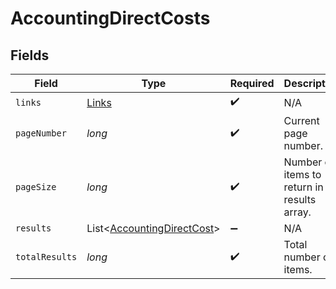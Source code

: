 # AccountingDirectCosts


## Fields

| Field                                                                     | Type                                                                      | Required                                                                  | Description                                                               |
| ------------------------------------------------------------------------- | ------------------------------------------------------------------------- | ------------------------------------------------------------------------- | ------------------------------------------------------------------------- |
| `links`                                                                   | [Links](../../models/shared/Links.md)                                     | :heavy_check_mark:                                                        | N/A                                                                       |
| `pageNumber`                                                              | *long*                                                                    | :heavy_check_mark:                                                        | Current page number.                                                      |
| `pageSize`                                                                | *long*                                                                    | :heavy_check_mark:                                                        | Number of items to return in results array.                               |
| `results`                                                                 | List<[AccountingDirectCost](../../models/shared/AccountingDirectCost.md)> | :heavy_minus_sign:                                                        | N/A                                                                       |
| `totalResults`                                                            | *long*                                                                    | :heavy_check_mark:                                                        | Total number of items.                                                    |